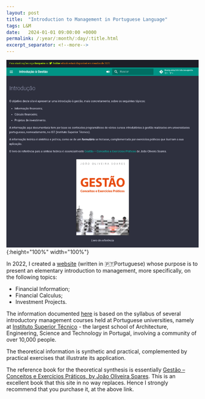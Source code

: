 ```yaml
---
layout: post
title:  "Introduction to Management in Portuguese Language"
tags: L&M
date:   2024-01-01 09:00:00 +0000
permalink: /:year/:month/:day/:title.html
excerpt_separator: <!--more-->
---
```


![Introduction to Management in Portuguese Language](/assets/images/ist-management-site.png){:height="100%" width="100%"}
<!--more-->

In 2022, I created a [website](https://tourmaline-klepon-15f45d.netlify.app/) (written in 🇵🇹Portuguese) whose purpose is to present an elementary introduction to management, more specifically, on the following topics:
- Financial Information;
- Financial Calculus;
- Investment Projects.

The information documented [here](https://tourmaline-klepon-15f45d.netlify.app/) is based on the syllabus of several introductory management courses held at Portuguese universities, namely at [Instituto Superior Técnico](https://tecnico.ulisboa.pt/en/) - the largest school of Architecture, Engineering, Science and Technology in Portugal, involving a community of over 10,000 people.

The theoretical information is synthetic and practical, complemented by practical exercises that illustrate its application.

The reference book for the theoretical synthesis is essentially [Gestão – Conceitos e Exercícios Práticos, by João Oliveira Soares](https://www.wook.pt/livro/gestao-conceitos-e-exercicios-praticos-joao-oliveira-soares/27394180). This is an excellent book that this site in no way replaces. Hence I strongly recommend that you purchase it, at the above link.

